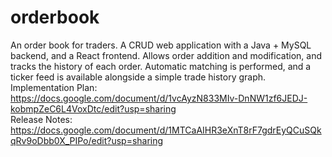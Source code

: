# orderbook
 An order book for traders. A CRUD web application with a Java + MySQL backend, and a React frontend. Allows order addition and modification, and tracks the history of each order. Automatic matching is performed, and a ticker feed is available alongside a simple trade history graph.
Implementation Plan: https://docs.google.com/document/d/1vcAyzN833MIv-DnNW1zf6JEDJ-kobmpZeC6L4VoxDtc/edit?usp=sharing  
Release Notes: https://docs.google.com/document/d/1MTCaAIHR3eXnT8rF7gdrEyQCuSQkqRv9oDbb0X_PIPo/edit?usp=sharing
